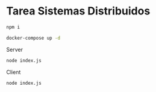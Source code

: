 # Tarea Sistemas Distribuidos 

```bash
npm i
```

```bash
docker-compose up -d

```

Server
```bash
node index.js
```

Client
```bash
node index.js
```
